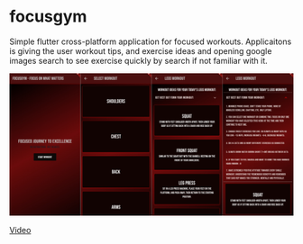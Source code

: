 # focusgym

Simple flutter cross-platform application for focused workouts. Applicaitons is giving the user workout tips, and exercise ideas and opening google images search to see exercise quickly by search if not familiar with it.

![merged image](MergedImages.png)


[Video](shorter.mp4)
